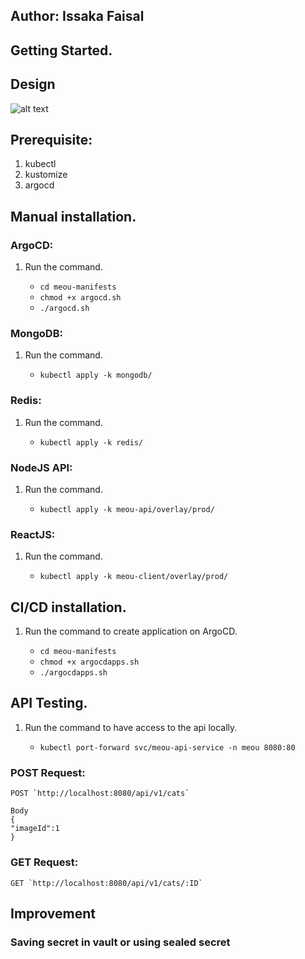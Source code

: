 ## Author: Issaka Faisal

## Getting Started.

<a name="One"></a>

## Design

![alt text](https://lucid.app/publicSegments/view/18ea80c3-8e4c-4c31-95b7-27b836c5f01c/image.png)

<a name="Two"></a>

## Prerequisite:

1. kubectl
2. kustomize
3. argocd

<a name="Three"></a>

## Manual installation.

### ArgoCD:

1. Run the command.

   - `cd meou-manifests`
   - `chmod +x argocd.sh`
   - `./argocd.sh`

### MongoDB:

1. Run the command.

   - `kubectl apply -k mongodb/`

### Redis:

1. Run the command.

   - `kubectl apply -k redis/`

### NodeJS API:

1. Run the command.

   - `kubectl apply -k meou-api/overlay/prod/`

### ReactJS:

1. Run the command.

   - `kubectl apply -k meou-client/overlay/prod/`

<a name="Four"></a>

## CI/CD installation.

1. Run the command to create application on ArgoCD.

   - `cd meou-manifests`
   - `chmod +x argocdapps.sh`
   - `./argocdapps.sh`

<a name="Five"></a>

## API Testing.

1. Run the command to have access to the api locally.

   - `kubectl port-forward svc/meou-api-service -n meou 8080:80`

### POST Request:

```
POST `http://localhost:8080/api/v1/cats`

Body
{
"imageId":1
}
```

### GET Request:

```
GET `http://localhost:8080/api/v1/cats/:ID`

```

## Improvement

### Saving secret in vault or using sealed secret
